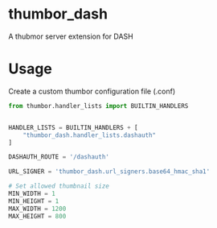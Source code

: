 # thumbor_dash
A thubmor server extension for DASH
# Usage

Create a custom thumbor configuration file (.conf)

```python
from thumbor.handler_lists import BUILTIN_HANDLERS


HANDLER_LISTS = BUILTIN_HANDLERS + [
    "thumbor_dash.handler_lists.dashauth"
]

DASHAUTH_ROUTE = '/dashauth'

URL_SIGNER = 'thumbor_dash.url_signers.base64_hmac_sha1'

# Set allowed thumbnail size
MIN_WIDTH = 1 
MIN_HEIGHT = 1
MAX_WIDTH = 1200
MAX_HEIGHT = 800
```
